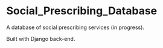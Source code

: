 # Social_Prescribing_Database
A database of social prescribing services (in progress).

Built with Django back-end.

